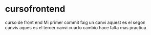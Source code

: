 # cursofrontend
curso de front end
Mi primer commit
faig un canvi
aquest es el segon canvis
aques es el tercer canvi
cuarto cambio
hace falta mas practica